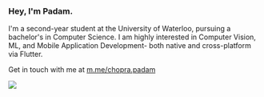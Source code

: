 ### Hey, I'm Padam.

I'm a second-year student at the University of Waterloo, pursuing a bachelor's in Computer Science. I am highly interested in Computer Vision, ML, and Mobile Application Development- both native and cross-platform via Flutter.

Get in touch with me at [m.me/chopra.padam](https://m.me/chopra.padam)

<img src="https://github-readme-stats.vercel.app/api?username=padamchopra&show_icons=true&count_private=true" />

<!-- statistics widget first seen on 9at8's profile https://github.com/9at8 -->
